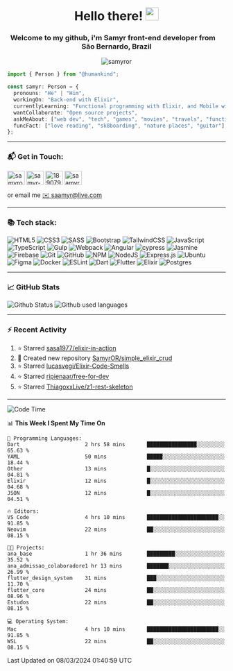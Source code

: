 <h1 align="center">Hello there! <img src="https://raw.githubusercontent.com/iampavangandhi/iampavangandhi/master/gifs/Hi.gif" width="30px"></h1>
<h3 align="center">Welcome to my github, i'm Samyr front-end developer from  <img src="https://cdn-icons-png.flaticon.com/512/197/197386.png" width="13"/>  <b>São Bernardo, Brazil</b></h3>

<p align="center"> <img src="https://komarev.com/ghpvc/?username=samyror&label=Profile%20views&color=0e75b6&style=flat" alt="samyror" /> </p>

```typescript
import { Person } from "@humankind";

const samyr: Person = {
  pronouns: "He" | "Him",
  workingOn: "Back-end with Elixir",
  currentlyLearning: "Functional programming with Elixir, and Mobile with Flutter",
  wantCollaborate: "Open source projects",
  askMeAbout: ["web dev", "tech", "games", "movies", "travels", "functional programming", "mobile"],
  funcFact: ["love reading", "sk8boarding", "nature places", "guitar"],
};
```

---

### 📬 Get in Touch:

<p align="left">
<a href="https://codepen.io/samyror" target="blank"><img align="center" src="https://cdn.jsdelivr.net/gh/devicons/devicon/icons/codepen/codepen-plain.svg" alt="samyror" height="32" width="40" /></a>
<a href="https://linkedin.com/in/samyr-ribeiro-82a720145" target="blank"><img align="center" src="https://cdn.jsdelivr.net/gh/devicons/devicon/icons/linkedin/linkedin-plain.svg" alt="samyr-ribeiro-82a720145" height="32" width="40" /></a>
<a href="https://pt.stackoverflow.com/users/189079" target="blank"><img align="center"  src="https://cdn.jsdelivr.net/npm/simple-icons@v5/icons/stackoverflow.svg" alt="189079" height="32" width="40" /></a>
<a href="https://www.hackerrank.com/saamyr" target="blank"><img align="center" src="https://cdn.jsdelivr.net/npm/simple-icons@v5/icons/hackerrank.svg" alt="saamyr" height="32" width="40" /></a>
</p>

or email me [✉️ saamyr@live.com](mailto:saamyr@live.com)

---

### 📚 Tech stack:

![HTML5](https://img.shields.io/badge/html5-%23E34F26.svg?style=for-the-badge&logo=html5&logoColor=white)
![CSS3](https://img.shields.io/badge/css3-%231572B6.svg?style=for-the-badge&logo=css3&logoColor=white)
![SASS](https://img.shields.io/badge/SASS-hotpink.svg?style=for-the-badge&logo=SASS&logoColor=white)
![Bootstrap](https://img.shields.io/badge/bootstrap-%23563D7C.svg?style=for-the-badge&logo=bootstrap&logoColor=white)
![TailwindCSS](https://img.shields.io/badge/tailwindcss-%2338B2AC.svg?style=for-the-badge&logo=tailwind-css&logoColor=white)
![JavaScript](https://img.shields.io/badge/javascript-%23323330.svg?style=for-the-badge&logo=javascript&logoColor=%23F7DF1E)
![TypeScript](https://img.shields.io/badge/typescript-%23007ACC.svg?style=for-the-badge&logo=typescript&logoColor=white)
![Gulp](https://img.shields.io/badge/GULP-%23CF4647.svg?style=for-the-badge&logo=gulp&logoColor=white)
![Webpack](https://img.shields.io/badge/webpack-%238DD6F9.svg?style=for-the-badge&logo=webpack&logoColor=black)
![Angular](https://img.shields.io/badge/angular-%23DD0031.svg?style=for-the-badge&logo=angular&logoColor=white)
![cypress](https://img.shields.io/badge/-cypress-%23E5E5E5?style=for-the-badge&logo=cypress&logoColor=058a5e)
![Jasmine](https://img.shields.io/badge/-Jasmine-%238A4182?style=for-the-badge&logo=Jasmine&logoColor=white)
![Firebase](https://img.shields.io/badge/firebase-%23039BE5.svg?style=for-the-badge&logo=firebase)
![Git](https://img.shields.io/badge/git-%23F05033.svg?style=for-the-badge&logo=git&logoColor=white)
![GitHub](https://img.shields.io/badge/github-%23121011.svg?style=for-the-badge&logo=github&logoColor=white)
![NPM](https://img.shields.io/badge/NPM-%23000000.svg?style=for-the-badge&logo=npm&logoColor=white)
![NodeJS](https://img.shields.io/badge/node.js-6DA55F?style=for-the-badge&logo=node.js&logoColor=white)
![Express.js](https://img.shields.io/badge/express.js-%23404d59.svg?style=for-the-badge&logo=express&logoColor=%2361DAFB)
![Ubuntu](https://img.shields.io/badge/Ubuntu-E95420?style=for-the-badge&logo=ubuntu&logoColor=white)
![Figma](https://img.shields.io/badge/figma-%23F24E1E.svg?style=for-the-badge&logo=figma&logoColor=white)
![Docker](https://img.shields.io/badge/docker-%230db7ed.svg?style=for-the-badge&logo=docker&logoColor=white)
![ESLint](https://img.shields.io/badge/ESLint-4B3263?style=for-the-badge&logo=eslint&logoColor=white)
![Dart](https://img.shields.io/badge/dart-%230175C2.svg?style=for-the-badge&logo=dart&logoColor=white)
![Flutter](https://img.shields.io/badge/Flutter-%2302569B.svg?style=for-the-badge&logo=Flutter&logoColor=white)
![Elixir](https://img.shields.io/badge/elixir-%234B275F.svg?style=for-the-badge&logo=elixir&logoColor=white)
![Postgres](https://img.shields.io/badge/postgres-%23316192.svg?style=for-the-badge&logo=postgresql&logoColor=white)

---

### 📈 GitHub Stats

![Github Status](https://github-readme-stats.vercel.app/api?username=SamyrOR&show_icons=true&bg_color=FFF&title_color=b80f0a&text_color=000&icon_color=b80f0a&border_color=a9a9a9&line_height=20)
![Github used languages](https://github-readme-stats.vercel.app/api/top-langs?username=samyror&show_icons=true&locale=en&layout=compact&bg_color=FFF&title_color=b80f0a&text_color=000&icon_color=b80f0a&border_color=a9a9a9)

---

### ⚡ Recent Activity

<!--RECENT_ACTIVITY:start-->
1. ⭐ Starred [sasa1977/elixir-in-action](https://github.com/sasa1977/elixir-in-action)
2. 📔 Created new repository [SamyrOR/simple_elixir_crud](https://github.com/SamyrOR/simple_elixir_crud)
3. ⭐ Starred [lucasvegi/Elixir-Code-Smells](https://github.com/lucasvegi/Elixir-Code-Smells)
4. ⭐ Starred [ripienaar/free-for-dev](https://github.com/ripienaar/free-for-dev)
5. ⭐ Starred [ThiagoxxLive/z1-rest-skeleton](https://github.com/ThiagoxxLive/z1-rest-skeleton)
<!--RECENT_ACTIVITY:end-->

---

<!--START_SECTION:waka-->
![Code Time](http://img.shields.io/badge/Code%20Time-1%2C997%20hrs%2010%20mins-blue)

📊 **This Week I Spent My Time On** 

```text
💬 Programming Languages: 
Dart                     2 hrs 58 mins       ████████████████░░░░░░░░░   65.63 % 
YAML                     50 mins             █████░░░░░░░░░░░░░░░░░░░░   18.44 % 
Other                    13 mins             █░░░░░░░░░░░░░░░░░░░░░░░░   04.81 % 
Elixir                   12 mins             █░░░░░░░░░░░░░░░░░░░░░░░░   04.68 % 
JSON                     12 mins             █░░░░░░░░░░░░░░░░░░░░░░░░   04.51 % 

🔥 Editors: 
VS Code                  4 hrs 10 mins       ███████████████████████░░   91.85 % 
Neovim                   22 mins             ██░░░░░░░░░░░░░░░░░░░░░░░   08.15 % 

🐱‍💻 Projects: 
ana_base                 1 hr 36 mins        █████████░░░░░░░░░░░░░░░░   35.52 % 
ana_admissao_colaboradore1 hr 13 mins        ███████░░░░░░░░░░░░░░░░░░   26.99 % 
flutter_design_system    31 mins             ███░░░░░░░░░░░░░░░░░░░░░░   11.70 % 
flutter_core             24 mins             ██░░░░░░░░░░░░░░░░░░░░░░░   08.96 % 
Estudos                  22 mins             ██░░░░░░░░░░░░░░░░░░░░░░░   08.15 % 

💻 Operating System: 
Mac                      4 hrs 10 mins       ███████████████████████░░   91.85 % 
WSL                      22 mins             ██░░░░░░░░░░░░░░░░░░░░░░░   08.15 % 
```


 Last Updated on 08/03/2024 01:40:59 UTC
<!--END_SECTION:waka-->
